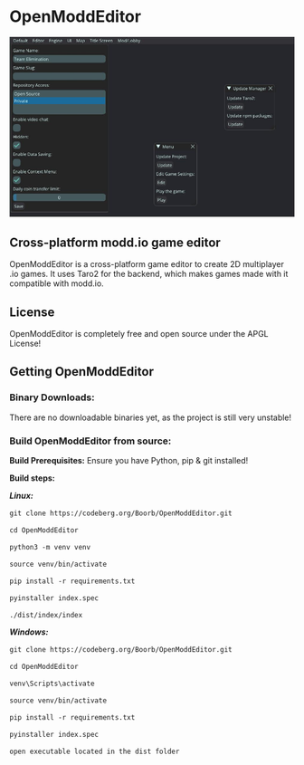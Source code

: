 # OpenModdEditor
![Editor](assets/editor.jpg)
## Cross-platform modd.io game editor
OpenModdEditor is a cross-platform game editor to create 2D multiplayer .io games.
It uses Taro2 for the backend, which makes games made with it compatible with modd.io.
## License
OpenModdEditor is completely free and open source under the APGL License!
## Getting OpenModdEditor
### Binary Downloads:
There are no downloadable binaries yet, as the project is still very unstable!
### Build OpenModdEditor from source:
**Build Prerequisites:**
Ensure you have Python, pip & git installed!

**Build steps:**

***Linux:***
```
git clone https://codeberg.org/Boorb/OpenModdEditor.git
```
```
cd OpenModdEditor
```
```
python3 -m venv venv
```
```
source venv/bin/activate
```
```
pip install -r requirements.txt
```
```
pyinstaller index.spec
```
```
./dist/index/index 
```
***Windows:***
```
git clone https://codeberg.org/Boorb/OpenModdEditor.git
```
```
cd OpenModdEditor
```
```
venv\Scripts\activate
```
```
source venv/bin/activate
```
```
pip install -r requirements.txt
```
```
pyinstaller index.spec
```
```
open executable located in the dist folder
```